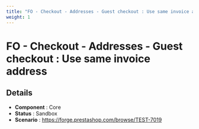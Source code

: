 ```yaml
---
title: "FO - Checkout - Addresses - Guest checkout : Use same invoice address"
weight: 1
---
```


# FO - Checkout - Addresses - Guest checkout : Use same invoice address
## Details
* **Component** : Core
* **Status** : Sandbox
* **Scenario** : https://forge.prestashop.com/browse/TEST-7019
